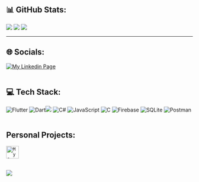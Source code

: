 <!---
WosMendes/WosMendes is a ✨ special ✨ repository because its `README.md` (this file) appears on your GitHub profile.
You can click the Preview link to take a look at your changes.
--->

<!--# 👋 Hi, I'm Wos Mendes:
💻: Flutter developer at Grupo Boticário;<br>👨‍🎓: Computer Science student at the State University of Ceará;<br>🕹️: I love to play and develop videogames in my spare time; -->
## 📊 GitHub Stats:
![](https://github-readme-stats.vercel.app/api?username=WosMendes&theme=darcula&hide_border=false&include_all_commits=false&count_private=false)
![](https://github-readme-streak-stats.herokuapp.com/?user=WosMendes&theme=darcula&hide_border=false)
![](https://github-readme-stats.vercel.app/api/top-langs/?username=WosMendes&theme=darcula&hide_border=false&include_all_commits=false&count_private=false&layout=compact)

---

## 🌐 Socials:
<a href=https://www.linkedin.com/in/wosley-mendes-405159a2><img alt='My Linkedin Page' src="https://img.shields.io/badge/LinkedIn-0077B5?style=for-the-badge&logo=linkedin&logoColor=white" /></a> <br> <br>


## 💻 Tech Stack:
![Flutter](https://img.shields.io/badge/Flutter-%2302569B.svg?style=for-the-badge&logo=Flutter&logoColor=white) ![Dart](https://img.shields.io/badge/dart-%230175C2.svg?style=for-the-badge&logo=dart&logoColor=white)<img src="https://img.shields.io/badge/Unity-100000?style=for-the-badge&logo=unity&logoColor=white"/> ![C#](https://img.shields.io/badge/c%23-%23239120.svg?style=for-the-badge&logo=c-sharp&logoColor=white) ![JavaScript](https://img.shields.io/badge/javascript-%23323330.svg?style=for-the-badge&logo=javascript&logoColor=%23F7DF1E)  ![C](https://img.shields.io/badge/c-%2300599C.svg?style=for-the-badge&logo=c&logoColor=white) ![Firebase](https://img.shields.io/badge/firebase-%23039BE5.svg?style=for-the-badge&logo=firebase) ![SQLite](https://img.shields.io/badge/sqlite-%2307405e.svg?style=for-the-badge&logo=sqlite&logoColor=white) ![Postman](https://img.shields.io/badge/Postman-FF6C37?style=for-the-badge&logo=postman&logoColor=white) <br> <br>


## Personal Projects: 
<a href='https://play.google.com/store/apps/details?id=com.Sonante.FTK&hl=pt_BR'> <code><img alt='My Game Find The Key' src="https://play-lh.googleusercontent.com/nsAa8P3lrgDfnjVNbA4jpmOCNLcTPx_KnDskptgwdc0155gzSROGe5lEGbEW0yXP-GU=s360" width="34"/></code></a> <br> <br>



[![](https://visitcount.itsvg.in/api?id=WosMendes&icon=0&color=4)](https://visitcount.itsvg.in)

<!-- Proudly created with GPRM ( https://gprm.itsvg.in ) -->
